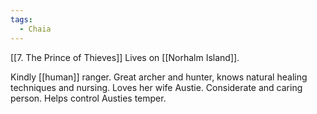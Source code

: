 ```yaml
---
tags:
  - Chaia
---
```

[[7. The Prince of Thieves]]
Lives on [[Norhalm Island]].

Kindly [[human]] ranger. Great archer and hunter, knows natural healing techniques and nursing. Loves her wife Austie. Considerate and caring person. Helps control Austies temper. 